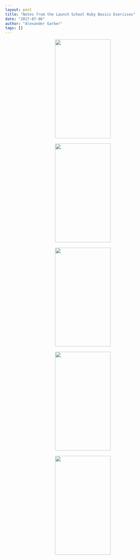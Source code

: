 ```yaml
---
layout: post
title: "Notes from the Launch School Ruby Basics Exercises"
date: "2017-07-06"
author: "Alexander Garber"
tags: []
---
```


<div dir="ltr" style="text-align: left;" trbidi="on">
          <div class="separator" style="clear: both; text-align: center;"><a href="https://1.bp.blogspot.com/-BgDkehPrR64/WV2RjB4TQqI/AAAAAAAATZE/EvWg70_gD34bZBtd651IGBcZJNPtk7swgCPcBGAYYCw/s1600/PHOTO_20170706_095215.jpg" imageanchor="1" style="margin-left: 1em; margin-right: 1em;"><img border="0" data-original-height="1600" data-original-width="900" height="320" src="https://1.bp.blogspot.com/-BgDkehPrR64/WV2RjB4TQqI/AAAAAAAATZE/EvWg70_gD34bZBtd651IGBcZJNPtk7swgCPcBGAYYCw/s320/PHOTO_20170706_095215.jpg" width="180"></a></div>
<br>
          <div class="separator" style="clear: both; text-align: center;"><a href="https://2.bp.blogspot.com/-VwOgIazMxRc/WV2RjjwlE3I/AAAAAAAATZI/rxzTPTWs7B0PHPBDKseU0ErGX3UKx5DqgCPcBGAYYCw/s1600/PHOTO_20170706_095226.jpg" imageanchor="1" style="margin-left: 1em; margin-right: 1em;"><img border="0" data-original-height="1600" data-original-width="900" height="320" src="https://2.bp.blogspot.com/-VwOgIazMxRc/WV2RjjwlE3I/AAAAAAAATZI/rxzTPTWs7B0PHPBDKseU0ErGX3UKx5DqgCPcBGAYYCw/s320/PHOTO_20170706_095226.jpg" width="180"></a></div>
<br>
          <div class="separator" style="clear: both; text-align: center;"><a href="https://1.bp.blogspot.com/-73aNnHfO6wQ/WV2RkI1QYhI/AAAAAAAATZM/YJIF-JdYMwEGQBJpkZ6iXn0hOWYB-NYzgCPcBGAYYCw/s1600/PHOTO_20170706_095235.jpg" imageanchor="1" style="margin-left: 1em; margin-right: 1em;"><img border="0" data-original-height="1600" data-original-width="900" height="320" src="https://1.bp.blogspot.com/-73aNnHfO6wQ/WV2RkI1QYhI/AAAAAAAATZM/YJIF-JdYMwEGQBJpkZ6iXn0hOWYB-NYzgCPcBGAYYCw/s320/PHOTO_20170706_095235.jpg" width="180"></a></div>
<br>
          <div class="separator" style="clear: both; text-align: center;"><a href="https://1.bp.blogspot.com/-Lm6rrT8H7SU/WV2RklfibxI/AAAAAAAATZQ/1jmyzCqFWr8CiRS688zcSW6VHUyAUy7nQCPcBGAYYCw/s1600/PHOTO_20170706_095243.jpg" imageanchor="1" style="margin-left: 1em; margin-right: 1em;"><img border="0" data-original-height="1600" data-original-width="900" height="320" src="https://1.bp.blogspot.com/-Lm6rrT8H7SU/WV2RklfibxI/AAAAAAAATZQ/1jmyzCqFWr8CiRS688zcSW6VHUyAUy7nQCPcBGAYYCw/s320/PHOTO_20170706_095243.jpg" width="180"></a></div>
<br>
          <div class="separator" style="clear: both; text-align: center;"><a href="https://3.bp.blogspot.com/-pxM7TPMBh_g/WV2RlJMg1DI/AAAAAAAATZU/5AuM7Zf_0WA6JBlMlUE_VPKOyUQDa6L2gCPcBGAYYCw/s1600/PHOTO_20170706_095254.jpg" imageanchor="1" style="margin-left: 1em; margin-right: 1em;"><img border="0" data-original-height="1600" data-original-width="900" height="320" src="https://3.bp.blogspot.com/-pxM7TPMBh_g/WV2RlJMg1DI/AAAAAAAATZU/5AuM7Zf_0WA6JBlMlUE_VPKOyUQDa6L2gCPcBGAYYCw/s320/PHOTO_20170706_095254.jpg" width="180"></a></div>
          <div></div>
        </div>
